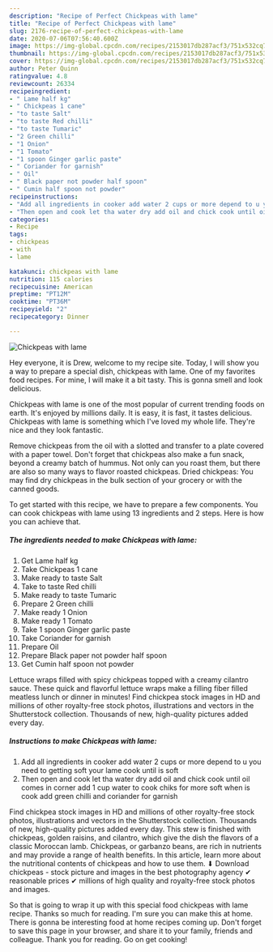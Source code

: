 ```yaml
---
description: "Recipe of Perfect Chickpeas with lame"
title: "Recipe of Perfect Chickpeas with lame"
slug: 2176-recipe-of-perfect-chickpeas-with-lame
date: 2020-07-06T07:56:40.600Z
image: https://img-global.cpcdn.com/recipes/2153017db287acf3/751x532cq70/chickpeas-with-lame-recipe-main-photo.jpg
thumbnail: https://img-global.cpcdn.com/recipes/2153017db287acf3/751x532cq70/chickpeas-with-lame-recipe-main-photo.jpg
cover: https://img-global.cpcdn.com/recipes/2153017db287acf3/751x532cq70/chickpeas-with-lame-recipe-main-photo.jpg
author: Peter Quinn
ratingvalue: 4.8
reviewcount: 26334
recipeingredient:
- " Lame half kg"
- " Chickpeas 1 cane"
- "to taste Salt"
- "to taste Red chilli"
- "to taste Tumaric"
- "2 Green chilli"
- "1 Onion"
- "1 Tomato"
- "1 spoon Ginger garlic paste"
- " Coriander for garnish"
- " Oil"
- " Black paper not powder half spoon"
- " Cumin half spoon not powder"
recipeinstructions:
- "Add all ingredients in cooker add water 2 cups or more depend to u you need to getting soft your lame cook until is soft"
- "Then open and cook let tha water dry add oil and chick cook until oil comes in corner add 1 cup water to cook chiks for more soft when is cook add green chilli and coriander for garnish"
categories:
- Recipe
tags:
- chickpeas
- with
- lame

katakunci: chickpeas with lame 
nutrition: 115 calories
recipecuisine: American
preptime: "PT12M"
cooktime: "PT36M"
recipeyield: "2"
recipecategory: Dinner

---
```



![Chickpeas with lame](https://img-global.cpcdn.com/recipes/2153017db287acf3/751x532cq70/chickpeas-with-lame-recipe-main-photo.jpg)

Hey everyone, it is Drew, welcome to my recipe site. Today, I will show you a way to prepare a special dish, chickpeas with lame. One of my favorites food recipes. For mine, I will make it a bit tasty. This is gonna smell and look delicious.

Chickpeas with lame is one of the most popular of current trending foods on earth. It's enjoyed by millions daily. It is easy, it is fast, it tastes delicious. Chickpeas with lame is something which I've loved my whole life. They're nice and they look fantastic.

Remove chickpeas from the oil with a slotted and transfer to a plate covered with a paper towel. Don&#39;t forget that chickpeas also make a fun snack, beyond a creamy batch of hummus. Not only can you roast them, but there are also so many ways to flavor roasted chickpeas. Dried chickpeas: You may find dry chickpeas in the bulk section of your grocery or with the canned goods.


To get started with this recipe, we have to prepare a few components. You can cook chickpeas with lame using 13 ingredients and 2 steps. Here is how you can achieve that.

<!--inarticleads1-->

##### The ingredients needed to make Chickpeas with lame:

1. Get  Lame half kg
1. Take  Chickpeas 1 cane
1. Make ready to taste Salt
1. Take to taste Red chilli
1. Make ready to taste Tumaric
1. Prepare 2 Green chilli
1. Make ready 1 Onion
1. Make ready 1 Tomato
1. Take 1 spoon Ginger garlic paste
1. Take  Coriander for garnish
1. Prepare  Oil
1. Prepare  Black paper not powder half spoon
1. Get  Cumin half spoon not powder


Lettuce wraps filled with spicy chickpeas topped with a creamy cilantro sauce. These quick and flavorful lettuce wraps make a filling fiber filled meatless lunch or dinner in minutes! Find chickpea stock images in HD and millions of other royalty-free stock photos, illustrations and vectors in the Shutterstock collection. Thousands of new, high-quality pictures added every day. 

<!--inarticleads2-->

##### Instructions to make Chickpeas with lame:

1. Add all ingredients in cooker add water 2 cups or more depend to u you need to getting soft your lame cook until is soft
1. Then open and cook let tha water dry add oil and chick cook until oil comes in corner add 1 cup water to cook chiks for more soft when is cook add green chilli and coriander for garnish


Find chickpea stock images in HD and millions of other royalty-free stock photos, illustrations and vectors in the Shutterstock collection. Thousands of new, high-quality pictures added every day. This stew is finished with chickpeas, golden raisins, and cilantro, which give the dish the flavors of a classic Moroccan lamb. Chickpeas, or garbanzo beans, are rich in nutrients and may provide a range of health benefits. In this article, learn more about the nutritional contents of chickpeas and how to use them. ⬇ Download chickpeas - stock picture and images in the best photography agency ✔ reasonable prices ✔ millions of high quality and royalty-free stock photos and images. 

So that is going to wrap it up with this special food chickpeas with lame recipe. Thanks so much for reading. I'm sure you can make this at home. There is gonna be interesting food at home recipes coming up. Don't forget to save this page in your browser, and share it to your family, friends and colleague. Thank you for reading. Go on get cooking!

